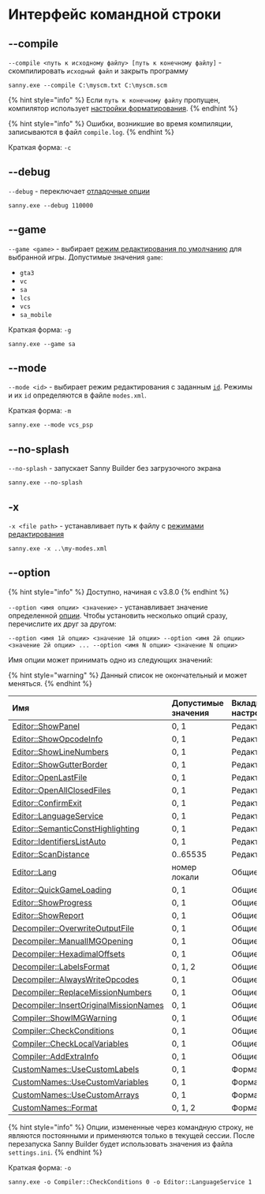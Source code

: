 # Интерфейс командной строки

## --compile

`--compile <путь к исходному файлу> [путь к конечному файлу]` - скомпилировать `исходный файл` и закрыть программу

```text
sanny.exe --compile C:\myscm.txt C:\myscm.scm
```

{% hint style="info" %}
Если `путь к конечному файлу` пропущен, компилятор использует [настройки форматирования](options/formats.md#imena-failov). 
{% endhint %}

{% hint style="info" %}
Ошибки, возникшие во время компиляции, записываются в файл `compile.log`.
{% endhint %}

Краткая форма: `-c`

## --debug

`--debug` - переключает [отладочные опции](console.md#otladochnye-opcii)

```text
sanny.exe --debug 110000
```

## --game

`--game <game>` - выбирает [режим редактирования по умолчанию](edit-modes/#type) для выбранной игры. Допустимые значения `game`:

* `gta3`
* `vc`
* `sa`
* `lcs`
* `vcs`
* `sa_mobile`

Краткая форма: `-g`

```text
sanny.exe --game sa
```

## --mode

`--mode <id>` - выбирает режим редактирования с заданным [`id`](edit-modes/#id). Режимы и их `id` определяются в файле `modes.xml`.

Краткая форма: `-m`

```text
sanny.exe --mode vcs_psp
```

## --no-splash

`--no-splash` - запускает Sanny Builder без загрузочного экрана

```text
sanny.exe --no-splash
```

## -x

`-x <file path>` - устанавливает путь к файлу с [режимами редактирования](edit-modes/)

```text
sanny.exe -x ..\my-modes.xml
```

## --option

{% hint style="info" %}
Доступно, начиная с v3.8.0
{% endhint %}

`--option <имя опции> <значение>` - устанавливает значение определенной [опции](options/). Чтобы установить несколько опций сразу, перечислите их друг за другом:

`--option <имя 1й опции> <значение 1й опции> --option <имя 2й опции> <значение 2й опции> ... --option <имя N опции> <значение N опции>` 

Имя опции может принимать одно из следующих значений:

{% hint style="warning" %}
Данный список не окончательный и может меняться.
{% endhint %}

| Имя | Допустимые значения | Вкладка в настройках |
| :--- | :--- | :--- |
| [Editor::ShowPanel](options/editor.md#nastroiki) | 0, 1 | Редактор |
| [Editor::ShowOpcodeInfo](options/editor.md#nastroiki) | 0, 1 | Редактор |
| [Editor::ShowLineNumbers](options/editor.md#nastroiki) | 0, 1 | Редактор |
| [Editor::ShowGutterBorder](options/editor.md#nastroiki) | 0, 1 | Редактор |
| [Editor::OpenLastFile](options/editor.md#nastroiki) | 0, 1 | Редактор |
| [Editor::OpenAllClosedFiles](options/editor.md#nastroiki) | 0, 1 | Редактор |
| [Editor::ConfirmExit](options/editor.md#nastroiki) | 0, 1 | Редактор |
| [Editor::LanguageService](options/editor.md#nastroiki) | 0, 1 | Редактор |
| [Editor::SemanticConstHighlighting](options/editor.md#nastroiki) | 0, 1 | Редактор |
| [Editor::IdentifiersListAuto](options/editor.md#glubina-prosmotra-koda) | 0, 1 | Редактор |
| [Editor::ScanDistance](options/editor.md#glubina-prosmotra-koda) | 0..65535 | Редактор |
| [Editor::Lang](options/general.md#yazyk-interfeisa) | номер локали | Общие |
| [Editor::QuickGameLoading](options/general.md#bystraya-zagruzka-igry) | 0, 1 | Общие |
| [Editor::ShowProgress](options/general.md#pokazyvat-progress) | 0, 1 | Общие |
| [Editor::ShowReport](options/general.md#pokazyvat-otchet) | 0, 1 | Общие |
| [Decompiler::OverwriteOutputFile](options/general.md#perezapis-vykhodnogo-faila) | 0, 1 | Общие |
| [Decompiler::ManualIMGOpening](options/general.md#ruchnoi-vybor-img-faila) | 0, 1 | Общие |
| [Decompiler::HexadimalOffsets](options/formats.md#imena-metok) | 0, 1 | Общие |
| [Decompiler::LabelsFormat](options/formats.md#imena-metok) | 0, 1, 2 | Общие |
| [Decompiler::AlwaysWriteOpcodes](options/general.md#ispolzovat-opkody) | 0, 1 | Общие |
| [Decompiler::ReplaceMissionNumbers](options/general.md#zamenyat-nomera-missii) | 0, 1 | Общие |
| [Decompiler::InsertOriginalMissionNames](options/general.md#vstavlyat-originalnye-imena-missii) | 0, 1 | Общие |
| [Compiler::ShowIMGWarning](options/general.md#pokazyvat-preduprezhdenie) | 0, 1 | Общие |
| [Compiler::CheckConditions](options/general.md#proverka-uslovii) | 0, 1 | Общие |
| [Compiler::CheckLocalVariables](options/general.md#proverka-peremennykh) | 0, 1 | Общие |
| [Compiler::AddExtraInfo](options/general.md#dobavlyat-dopolnitelnuyu-informaciyu-v-scm) | 0, 1 | Общие |
| [CustomNames::UseCustomLabels](options/formats.md#sobstvennye-imena) | 0, 1 | Форматирование |
| [CustomNames::UseCustomVariables](options/formats.md#sobstvennye-imena) | 0, 1 | Форматирование |
| [CustomNames::UseCustomArrays](options/formats.md#sobstvennye-imena) | 0, 1 | Форматирование |
| [CustomNames::Format](options/formats.md#registr-bukv) | 0, 1, 2 | Форматирование |

{% hint style="info" %}
Опции, измененные через командную строку, не являются постоянными и применяются только в текущей сессии. После перезапуска Sanny Builder будет использовать значения из файла `settings.ini`.
{% endhint %}

Краткая форма: `-o`

```text
sanny.exe -o Compiler::CheckConditions 0 -o Editor::LanguageService 1
```

